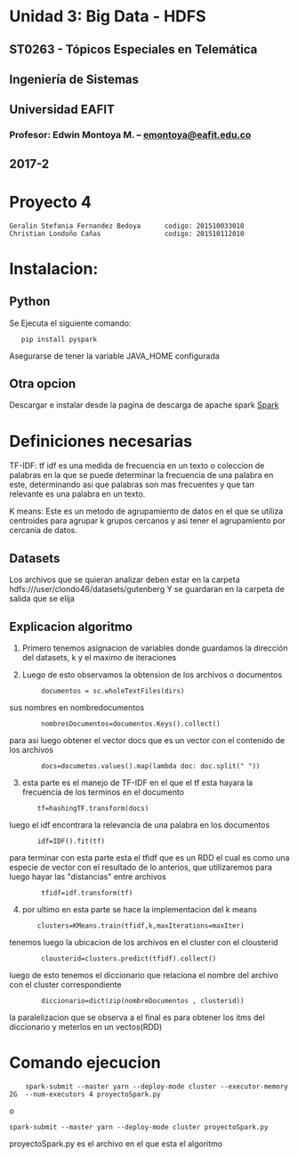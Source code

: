 # Unidad 3: Big Data - HDFS
## ST0263 - Tópicos Especiales en Telemática
## Ingeniería de Sistemas
## Universidad EAFIT
### Profesor: Edwin Montoya M. – emontoya@eafit.edu.co
## 2017-2


# Proyecto 4


    Geralin Stefania Fernandez Bedoya      codigo: 201510033010
    Christian Londoño Cañas                codigo: 201510112010



# Instalacion:

 
 ## Python 
 Se Ejecuta el siguiente comando:
 ```
    pip install pyspark
 ```
 Asegurarse de tener la variable JAVA_HOME configurada
    
 ## Otra opcion
 Descargar e instalar desde la pagina de descarga de apache spark 
 [Spark](https://spark.apache.org/downloads.html)


# Definiciones necesarias

 TF-IDF:
 tf idf es  una medida de frecuencia en un texto o coleccion de palabras en la que se puede determinar la frecuencia de una palabra en este, determinando asi que palabras son mas frecuentes 
 y que tan relevante es una palabra en un texto.

 K means:
 Este es un metodo de agrupamiento de datos en el que se utiliza centroides para agrupar k grupos cercanos y asi tener el agrupamiento por cercania de datos.


 ## Datasets
 Los archivos que se quieran analizar deben estar en la carpeta
    hdfs:///user/clondo46/datasets/gutenberg
 Y se guardaran en la carpeta de salida que se elija
 ## Explicacion algoritmo
 1. Primero tenemos asignacion de variables donde guardamos la dirección del datasets, k y el maximo de iteraciones

 2. Luego de esto observamos la obtension de los archivos o documentos 
```
        documentos = sc.wholeTextFiles(dirs)
```
sus nombres en nombredocumentos
```
        nombresDocumentos=documentos.Keys().collect()
```
para asi luego obtener el vector docs que es un vector con el contenido de los archivos
```
        docs=documetos.values().map(lambda doc: doc.split(" "))
```

 3. esta parte es el manejo de TF-IDF  en el que el tf esta hayara la frecuencia de los terminos en el documento
 ```
        tf=hashingTF.transform(docs)
 ```
 luego el idf encontrara la relevancia de una palabra en los documentos
 ```
        idf=IDF().fit(tf)
 ```
para terminar con esta parte esta el tfidf que es un RDD el cual es como una especie de vector con el resultado de lo anterios, que utilizaremos para luego hayar las "distancias" entre archivos
```
        tfidf=idf.transform(tf)
```
 4. por ultimo en esta parte se hace la implementacion del k means 
 ```
        clusters=KMeans.train(tfidf,k,maxIterations=maxIter)
```
tenemos luego la ubicacion de los archivos en el cluster con el clousterid
```
        clousterid=clusters.predict(tfidf).collect()
```
    
luego de esto tenemos el diccionario que relaciona el nombre del archivo con el cluster correspondiente
```
        diccionario=dict(zip(nombreDocumentos , clusterid))
```
la paralelizacion que se observa a el final es para obtener los itms del diccionario y meterlos en un vectos(RDD)


# Comando ejecucion
```
    spark-submit --master yarn --deploy-mode cluster --executor-memory 2G  --num-executors 4 proyectoSpark.py 
 ```
 o
 ```
 spark-submit --master yarn --deploy-mode cluster proyectoSpark.py 
 ```
 proyectoSpark.py es el archivo en el que esta el algoritmo 
